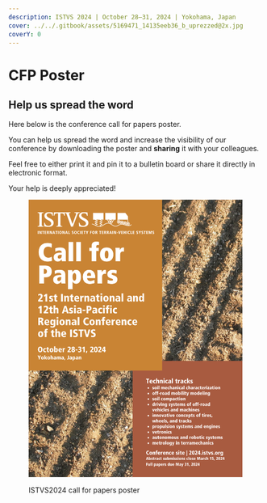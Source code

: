 ```yaml
---
description: ISTVS 2024 | October 28–31, 2024 | Yokohama, Japan
cover: ../../.gitbook/assets/5169471_14135eeb36_b_uprezzed@2x.jpg
coverY: 0
---
```


# CFP Poster

## Help us spread the word

Here below is the conference call for papers poster.

You can help us spread the word and increase the visibility of our conference by downloading the poster and **sharing** it with your colleagues.

Feel free to either print it and pin it to a bulletin board or share it directly in electronic format.

Your help is deeply appreciated!



<figure><img src="../../.gitbook/assets/ISTVS2024_CFP_POSTER_1545x2000.png" alt=""><figcaption><p>ISTVS2024 call for papers poster</p></figcaption></figure>
